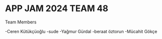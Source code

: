# APP JAM 2024 TEAM 48

Team Members

-Ceren Kütükçüoğlu
-sude
-Yağmur Gürdal
-beraat öztorun
-Mücahit Gökçe
